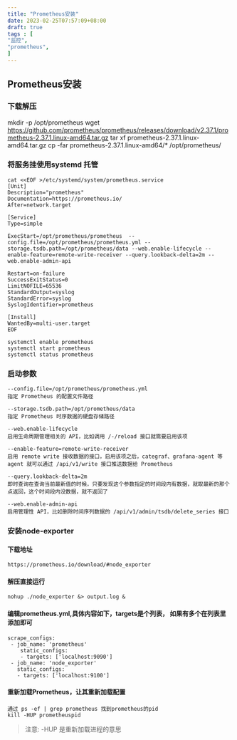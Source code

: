 ```yaml
---
title: "Prometheus安装"
date: 2023-02-25T07:57:09+08:00
draft: true
tags : [
"监控",
"prometheus",
]
---
```

## Prometheus安装

### 下载解压

mkdir -p /opt/prometheus
wget https://github.com/prometheus/prometheus/releases/download/v2.37.1/prometheus-2.37.1.linux-amd64.tar.gz
tar xf prometheus-2.37.1.linux-amd64.tar.gz
cp -far prometheus-2.37.1.linux-amd64/*  /opt/prometheus/

### 将服务挂使用systemd 托管

    cat <<EOF >/etc/systemd/system/prometheus.service
    [Unit]
    Description="prometheus"
    Documentation=https://prometheus.io/
    After=network.target
    
    [Service]
    Type=simple
    
    ExecStart=/opt/prometheus/prometheus  --config.file=/opt/prometheus/prometheus.yml --storage.tsdb.path=/opt/prometheus/data --web.enable-lifecycle --enable-feature=remote-write-receiver --query.lookback-delta=2m --web.enable-admin-api
    
    Restart=on-failure
    SuccessExitStatus=0
    LimitNOFILE=65536
    StandardOutput=syslog
    StandardError=syslog
    SyslogIdentifier=prometheus
    
    [Install]
    WantedBy=multi-user.target
    EOF
    
    systemctl enable prometheus
    systemctl start prometheus
    systemctl status prometheus

### 启动参数
    --config.file=/opt/prometheus/prometheus.yml
    指定 Prometheus 的配置文件路径
    
    --storage.tsdb.path=/opt/prometheus/data
    指定 Prometheus 时序数据的硬盘存储路径
    
    --web.enable-lifecycle
    启用生命周期管理相关的 API，比如调用 /-/reload 接口就需要启用该项
    
    --enable-feature=remote-write-receiver
    启用 remote write 接收数据的接口，启用该项之后，categraf、grafana-agent 等 agent 就可以通过 /api/v1/write 接口推送数据给 Prometheus
    
    --query.lookback-delta=2m
    即时查询在查询当前最新值的时候，只要发现这个参数指定的时间段内有数据，就取最新的那个点返回，这个时间段内没数据，就不返回了
    
    --web.enable-admin-api
    启用管理性 API，比如删除时间序列数据的 /api/v1/admin/tsdb/delete_series 接口

### 安装node-exporter
#### 下载地址
    https://prometheus.io/download/#node_exporter

#### 解压直接运行
    nohup ./node_exporter &> output.log &
#### 编辑prometheus.yml,具体内容如下，targets是个列表， 如果有多个在列表里添加即可
    scrape_configs:
     - job_name: 'prometheus'
        static_configs:
        - targets: ['localhost:9090']
     - job_name: 'node_exporter'
       static_configs:
       - targets: ['localhost:9100']

#### 重新加载Prometheus，让其重新加载配置
    通过 ps -ef | grep prometheus 找到prometheus的pid
    kill -HUP prometheuspid
> 注意: -HUP 是重新加载进程的意思
